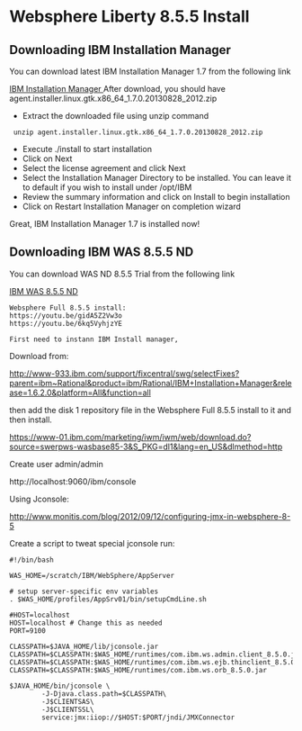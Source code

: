 # Websphere Liberty 8.5.5 Install

## Downloading IBM Installation Manager

You can download latest IBM Installation Manager 1.7 from the following link

[IBM Installation Manager ](http://www.ibm.com/support/fixcentral/swg/quickorder?parent=ibm/Rational&product=ibm/Rational/IBM+Installation+Manager&release=1.7.0.0&platform=All&function=fixId&fixids=1.7.0.0-Rational-IBMIM-LINUX-X86_64-20130828_2012&useReleaseAsTarget=true)
After download, you should have agent.installer.linux.gtk.x86_64_1.7.0.20130828_2012.zip

* Extract the downloaded file using unzip command
```
 unzip agent.installer.linux.gtk.x86_64_1.7.0.20130828_2012.zip
 ```
 
   * Execute ./install to start installation
   * Click on Next
   * Select the license agreement and click Next
   * Select the Installation Manager Directory to be installed. You can leave it to default if you wish to install under /opt/IBM
   * Review the summary information and click on Install to begin installation
   * Click on Restart Installation Manager on completion wizard

Great, IBM Installation Manager 1.7 is installed now!
 
 
 
 
 ## Downloading IBM WAS 8.5.5 ND

 You can download WAS ND 8.5.5 Trial from the following link
 
[IBM WAS 8.5.5 ND](https://iwm.dhe.ibm.com/sdfdl/v2/regs2/duffys1/was855trials/nd_im/Xa.2/Xb.d9Tdgwrrmy0rKyzq4UFVZgksW2aApNe7a2d2c5ZwbCQ/Xc.nd_im/NDTRIAL.agent.installer.linux.gtk.x86_64.zip/Xd./Xf.LPr.D1vc/Xg.10561801/Xi.swerpws-wasndim85/XY.regsrvs/XZ.Pp_G63bdEWowuJU7jO_LxpqDfz0/NDTRIAL.agent.installer.linux.gtk.x86_64.zip)


   
   
   
   
   
   
   
   
   
   
   
   
   
   
   
   
   
   
   
   
   
   
   
   
   
   
   
   
   
   
   
   
   
   
   
   
   
   
   
   
   
    Websphere Full 8.5.5 install:
    https://youtu.be/gidA5Z2Vw3o 
    https://youtu.be/6kq5VyhjzYE
    
    First need to instann IBM Install manager,

Download from:

http://www-933.ibm.com/support/fixcentral/swg/selectFixes?parent=ibm~Rational&product=ibm/Rational/IBM+Installation+Manager&release=1.6.2.0&platform=All&function=all

then add the disk 1 repository file in the Websphere Full 8.5.5 install to it and then install.

https://www-01.ibm.com/marketing/iwm/iwm/web/download.do?source=swerpws-wasbase85-3&S_PKG=dl1&lang=en_US&dlmethod=http

Create user admin/admin

http://localhost:9060/ibm/console

 

Using Jconsole:

http://www.monitis.com/blog/2012/09/12/configuring-jmx-in-websphere-8-5

Create a script to tweat special jconsole run:

```
#!/bin/bash
 
WAS_HOME=/scratch/IBM/WebSphere/AppServer
 
# setup server-specific env variables
. $WAS_HOME/profiles/AppSrv01/bin/setupCmdLine.sh
 
#HOST=localhost
HOST=localhost # Change this as needed
PORT=9100
 
CLASSPATH=$JAVA_HOME/lib/jconsole.jar
CLASSPATH=$CLASSPATH:$WAS_HOME/runtimes/com.ibm.ws.admin.client_8.5.0.jar
CLASSPATH=$CLASSPATH:$WAS_HOME/runtimes/com.ibm.ws.ejb.thinclient_8.5.0.jar
CLASSPATH=$CLASSPATH:$WAS_HOME/runtimes/com.ibm.ws.orb_8.5.0.jar
 
$JAVA_HOME/bin/jconsole \
        -J-Djava.class.path=$CLASSPATH\
        -J$CLIENTSAS\
        -J$CLIENTSSL\
        service:jmx:iiop://$HOST:$PORT/jndi/JMXConnector
```

